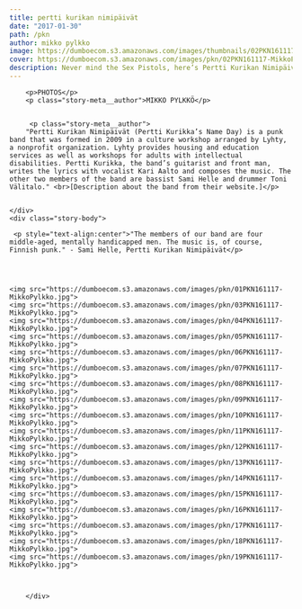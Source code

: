 ```yaml
---
title: pertti kurikan nimipäivät
date: "2017-01-30"
path: /pkn
author: mikko pylkko
image: https://dumboecom.s3.amazonaws.com/images/thumbnails/02PKN161117-MikkoPylkko.jpg
cover: https://dumboecom.s3.amazonaws.com/images/pkn/02PKN161117-MikkoPylkko.jpg
description: Never mind the Sex Pistols, here’s Pertti Kurikan Nimipäivät
---
```


<div class="story">
    <div class="story-meta">
         
        <p>PHOTOS</p>
        <p class="story-meta__author">MIKKO PYLKKÖ</p>
        
        
         <p class="story-meta__author">
        "Pertti Kurikan Nimipäivät (Pertti Kurikka’s Name Day) is a punk band that was formed in 2009 in a culture workshop arranged by Lyhty, a nonprofit organization. Lyhty provides housing and education services as well as workshops for adults with intellectual disabilities. Pertti Kurikka, the band’s guitarist and front man, writes the lyrics with vocalist Kari Aalto and composes the music. The other two members of the band are bassist Sami Helle and drummer Toni Välitalo." <br>[Description about the band from their website.]</p>
        
        
    </div>
    <div class="story-body">
    
     <p style="text-align:center">"The members of our band are four middle-aged, mentally handicapped men. The music is, of course, Finnish punk." - Sami Helle, Pertti Kurikan Nimipäivät</p>
     
     

    
    <img src="https://dumboecom.s3.amazonaws.com/images/pkn/01PKN161117-MikkoPylkko.jpg">
    <img src="https://dumboecom.s3.amazonaws.com/images/pkn/03PKN161117-MikkoPylkko.jpg">
    <img src="https://dumboecom.s3.amazonaws.com/images/pkn/04PKN161117-MikkoPylkko.jpg">
    <img src="https://dumboecom.s3.amazonaws.com/images/pkn/05PKN161117-MikkoPylkko.jpg">
    <img src="https://dumboecom.s3.amazonaws.com/images/pkn/06PKN161117-MikkoPylkko.jpg">
    <img src="https://dumboecom.s3.amazonaws.com/images/pkn/07PKN161117-MikkoPylkko.jpg">
    <img src="https://dumboecom.s3.amazonaws.com/images/pkn/08PKN161117-MikkoPylkko.jpg">
    <img src="https://dumboecom.s3.amazonaws.com/images/pkn/09PKN161117-MikkoPylkko.jpg">
    <img src="https://dumboecom.s3.amazonaws.com/images/pkn/10PKN161117-MikkoPylkko.jpg">
    <img src="https://dumboecom.s3.amazonaws.com/images/pkn/11PKN161117-MikkoPylkko.jpg">
    <img src="https://dumboecom.s3.amazonaws.com/images/pkn/12PKN161117-MikkoPylkko.jpg">
    <img src="https://dumboecom.s3.amazonaws.com/images/pkn/13PKN161117-MikkoPylkko.jpg">
    <img src="https://dumboecom.s3.amazonaws.com/images/pkn/14PKN161117-MikkoPylkko.jpg">
    <img src="https://dumboecom.s3.amazonaws.com/images/pkn/15PKN161117-MikkoPylkko.jpg">
    <img src="https://dumboecom.s3.amazonaws.com/images/pkn/16PKN161117-MikkoPylkko.jpg">
    <img src="https://dumboecom.s3.amazonaws.com/images/pkn/17PKN161117-MikkoPylkko.jpg">
    <img src="https://dumboecom.s3.amazonaws.com/images/pkn/18PKN161117-MikkoPylkko.jpg">
    <img src="https://dumboecom.s3.amazonaws.com/images/pkn/19PKN161117-MikkoPylkko.jpg">
    

       
        </div>
</div>